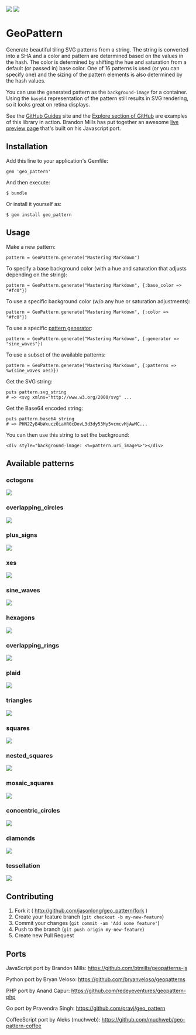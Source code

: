 [![](http://img.shields.io/gem/v/geo_pattern.svg?style=flat)](http://rubygems.org/gems/geo_pattern)
[![](http://img.shields.io/gem/dt/geo_pattern.svg?style=flat)](http://rubygems.org/gems/geo_pattern)

# GeoPattern

Generate beautiful tiling SVG patterns from a string. The string is converted into a SHA and a color and pattern are determined based on the values in the hash. The color is determined by shifting the hue and saturation from a default (or passed in) base color. One of 16 patterns is used (or you can specify one) and the sizing of the pattern elements is also determined by the hash values.

You can use the generated pattern as the `background-image` for a container. Using the `base64` representation of the pattern still results in SVG rendering, so it looks great on retina displays.

See the [GitHub Guides](http://guides.github.com) site and the [Explore section of GitHub](https://github.com/explore) are examples of this library in action. Brandon Mills has put together an awesome [live preview page](http://btmills.github.io/geopattern/geopattern.html) that's built on his Javascript port.

## Installation

Add this line to your application's Gemfile:

    gem 'geo_pattern'

And then execute:

    $ bundle

Or install it yourself as:

    $ gem install geo_pattern

## Usage

Make a new pattern:

    pattern = GeoPattern.generate("Mastering Markdown")

To specify a base background color (with a hue and saturation that adjusts depending on the string):

    pattern = GeoPattern.generate("Mastering Markdown", {:base_color => "#fc0"})

To use a specific background color (w/o any hue or saturation adjustments):

    pattern = GeoPattern.generate("Mastering Markdown", {:color => "#fc0"})

To use a specific [pattern generator](#available-patterns):

    pattern = GeoPattern.generate("Mastering Markdown", {:generator => "sine_waves"})

To use a subset of the available patterns:

    pattern = GeoPattern.generate("Mastering Markdown", {:patterns => %w(sine_waves xes)})

Get the SVG string:

    puts pattern.svg_string
    # => <svg xmlns="http://www.w3.org/2000/svg" ...

Get the Base64 encoded string:

    puts pattern.base64_string
    # => PHN2ZyB4bWxucz0iaHR0cDovL3d3dy53My5vcmcvMjAwMC...

You can then use this string to set the background:

    <div style="background-image: <%=pattern.uri_image%>"></div>

## Available patterns

### octogons

![](http://jasonlong.github.io/geo_pattern/examples/octogons.png)

### overlapping_circles

![](http://jasonlong.github.io/geo_pattern/examples/overlapping_circles.png)

### plus_signs

![](http://jasonlong.github.io/geo_pattern/examples/plus_signs.png)

### xes

![](http://jasonlong.github.io/geo_pattern/examples/xes.png)

### sine_waves

![](http://jasonlong.github.io/geo_pattern/examples/sine_waves.png)

### hexagons

![](http://jasonlong.github.io/geo_pattern/examples/hexagons.png)

### overlapping_rings

![](http://jasonlong.github.io/geo_pattern/examples/overlapping_rings.png)

### plaid

![](http://jasonlong.github.io/geo_pattern/examples/plaid.png)

### triangles

![](http://jasonlong.github.io/geo_pattern/examples/triangles.png)

### squares

![](http://jasonlong.github.io/geo_pattern/examples/squares.png)

### nested_squares

![](http://jasonlong.github.io/geo_pattern/examples/nested_squares.png)

### mosaic_squares

![](http://jasonlong.github.io/geo_pattern/examples/mosaic_squares.png)

### concentric_circles

![](http://jasonlong.github.io/geo_pattern/examples/concentric_circles.png)

### diamonds

![](http://jasonlong.github.io/geo_pattern/examples/diamonds.png)

### tessellation

![](http://jasonlong.github.io/geo_pattern/examples/tessellation.png)


## Contributing

1. Fork it ( http://github.com/jasonlong/geo_pattern/fork )
2. Create your feature branch (`git checkout -b my-new-feature`)
3. Commit your changes (`git commit -am 'Add some feature'`)
4. Push to the branch (`git push origin my-new-feature`)
5. Create new Pull Request

## Ports

JavaScript port by Brandon Mills:
https://github.com/btmills/geopatterns-js

Python port by Bryan Veloso:
https://github.com/bryanveloso/geopatterns

PHP port by Anand Capur:
https://github.com/redeyeventures/geopattern-php

Go port by Pravendra Singh:
https://github.com/pravj/geo_pattern

CoffeeScript port by Aleks (muchweb):
https://github.com/muchweb/geo-pattern-coffee

